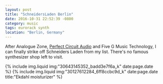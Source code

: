 ```yaml
---
layout: post
title: "SchneidersLaden Berlin"
date: 2016-10-31 22:52:39 -0800
category: music
tags: eurorack synth
location: "Berlin, Germany"
---
```


After Analogue Zone, [Perfect Circuit Audio](/posts/2016/10/23/perfect-circuit-audio) and Five G Music Technology, I can finally strike off Schneiders Laden from my list. There's no famous synthesizer shop left to visit.

{% include img.liquid img:"30643145352_badd3e7f6a_k" date:page.date %}
{% include img.liquid img:"30127612284_6ff8ccbc9d_k" date:page.date title:"Ekdahl moisturizer" %}
